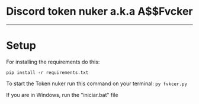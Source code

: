 # Discord token nuker a.k.a A$$Fvcker
----------------------------------------------------------------
# Setup
For installing the requirements do this:
```
pip install -r requirements.txt
```

To start the Token nuker run this command on your terminal:
`py fvkcer.py`

If you are in Windows, run the "iniciar.bat" file